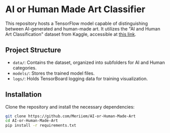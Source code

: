 # AI or Human Made Art Classifier

This repository hosts a TensorFlow model capable of distinguishing between AI-generated and human-made art. It utilizes the "AI and Human Art Classification" dataset from Kaggle, accessible at [this link](https://www.kaggle.com/datasets/kausthubkannan/ai-and-human-art-classification).

## Project Structure

- `data/`: Contains the dataset, organized into subfolders for AI and Human categories.
- `models/`: Stores the trained model files.
- `logs/`: Holds TensorBoard logging data for training visualization.

## Installation

Clone the repository and install the necessary dependencies:

```bash
git clone https://github.com/Meriiem/AI-or-Human-Made-Art
cd AI-or-Human-Made-Art
pip install -r requirements.txt
